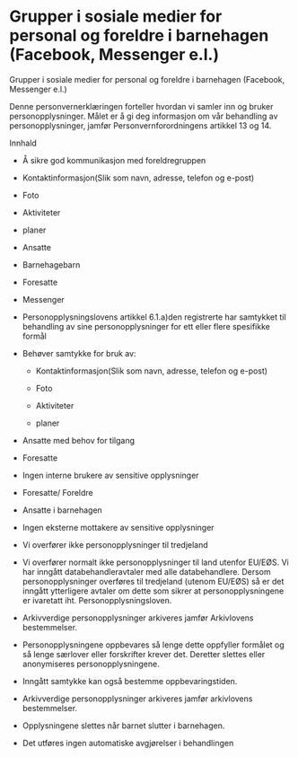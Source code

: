 # Grupper i sosiale medier for personal og foreldre i barnehagen (Facebook, Messenger e.l.)

Grupper i sosiale medier for personal og foreldre i barnehagen (Facebook, Messenger e.l.)

  

Denne personvernerklæringen forteller hvordan vi samler inn og bruker personopplysninger. Målet er å gi deg informasjon om vår behandling av personopplysninger, jamfør Personvernforordningens artikkel 13 og 14.

  

Innhald

*   Å sikre god kommunikasjon med foreldregruppen  
    
*   Kontaktinformasjon(Slik som navn, adresse, telefon og e-post)  
    
*   Foto  
    
*   Aktiviteter  
    
*   planer  
    
*   Ansatte  
    
*   Barnehagebarn  
    
*   Foresatte  
    
*   Messenger  
    
*   Personopplysningslovens artikkel 6.1.a)den registrerte har samtykket til behandling av sine personopplysninger for ett eller flere spesifikke formål  
    
*   Behøver samtykke for bruk av:  
    
    *   Kontaktinformasjon(Slik som navn, adresse, telefon og e-post)
    
    *   Foto
    
    *   Aktiviteter
    
    *   planer
    
*   Ansatte med behov for tilgang  
    
*   Foresatte  
    
*   Ingen interne brukere av sensitive opplysninger  
    
*   Foresatte/ Foreldre  
    
*   Ansatte i barnehagen  
    
*   Ingen eksterne mottakere av sensitive opplysninger  
    
*   Vi overfører ikke personopplysninger til tredjeland  
    
*   Vi overfører normalt ikke personopplysninger til land utenfor EU/EØS. Vi har inngått databehandleravtaler med alle databehandlere. Dersom personopplysninger overføres til tredjeland (utenom EU/EØS) så er det inngått ytterligere avtaler om dette som sikrer at personopplysningene er ivaretatt iht. Personopplysningsloven.  
    
*   Arkivverdige personopplysninger arkiveres jamfør Arkivlovens bestemmelser.  
    
*   Personopplysningene oppbevares så lenge dette oppfyller formålet og så lenge særlover eller forskrifter krever det. Deretter slettes eller anonymiseres personopplysningene.  
    
*   Inngått samtykke kan også bestemme oppbevaringstiden.  
    
*   Arkivverdige personopplysninger arkiveres jamfør arkivlovens bestemmelser.  
    
*   Opplysningene slettes når barnet slutter i barnehagen.  
    
*   Det utføres ingen automatiske avgjørelser i behandlingen